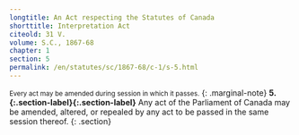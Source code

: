 ```yaml
---
longtitle: An Act respecting the Statutes of Canada
shorttitle: Interpretation Act
citeold: 31 V.
volume: S.C., 1867-68
chapter: 1
section: 5
permalink: /en/statutes/sc/1867-68/c-1/s-5.html
---
```

<small>Every act may be amended during session in which it passes.</small>
{: .marginal-note}
<strong><a id="s-5"><span>5.</span>{:.section-label}</a>{:.section-label}</strong> Any act of the Parliament of Canada may be amended, altered, or repealed by any act to be passed in the same session thereof.
{: .section}